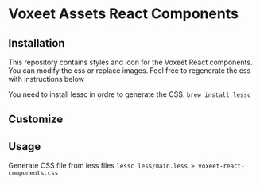 Voxeet Assets React Components
=====================

## Installation

This repository contains styles and icon for the Voxeet React components. You can modify the css or replace images.
Feel free to regenerate the css with instructions below

You need to install lessc in ordre to generate the CSS.
``
brew install lessc
``

## Customize



## Usage

Generate CSS file from less files
``
lessc less/main.less > voxeet-react-components.css
``
